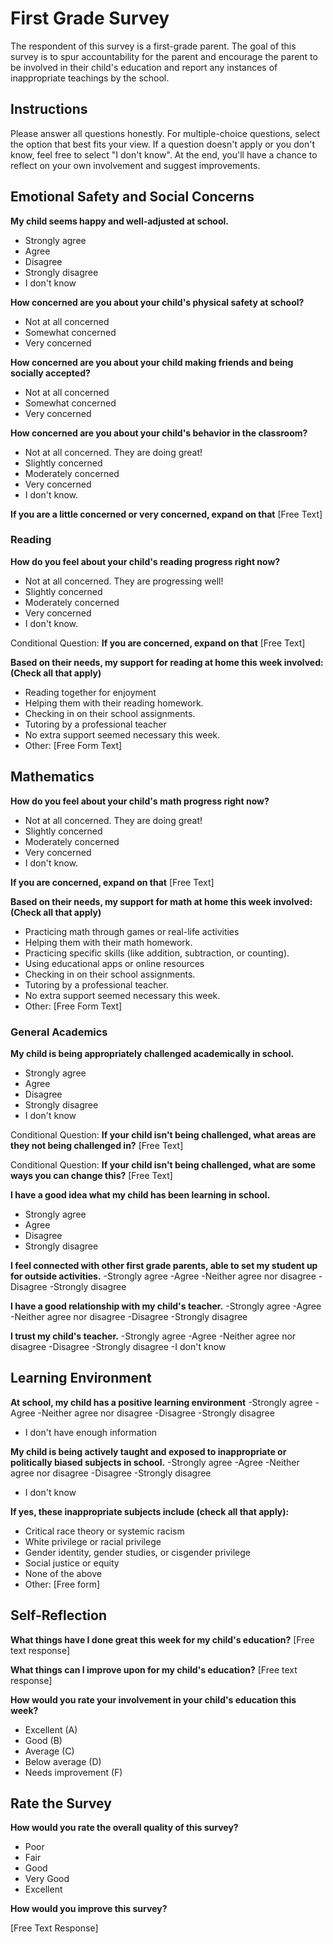 # First Grade Survey

The respondent of this survey is a first-grade parent. The goal of this survey is to spur accountability for the parent and encourage the parent to be involved in their child's education and report any instances of inappropriate teachings by the school. 

## Instructions

Please answer all questions honestly. For multiple-choice questions, select the option that best fits your view. If a question doesn't apply or you don't know, feel free to select "I don't know". At the end, you'll have a chance to reflect on your own involvement and suggest improvements. 


## Emotional Safety and Social Concerns

**My child seems happy and well-adjusted at school.**
- Strongly agree
- Agree
- Disagree
- Strongly disagree
- I don't know

**How concerned are you about your child's physical safety at school?**
- Not at all concerned
- Somewhat concerned
- Very concerned

**How concerned are you about your child making friends and being socially accepted?**
- Not at all concerned
- Somewhat concerned
- Very concerned

**How concerned are you about your child's behavior in the classroom?**

- Not at all concerned. They are doing great!
- Slightly concerned
- Moderately concerned
- Very concerned
- I don't know. 

**If you are a little concerned or very concerned, expand on that**
[Free Text]

### Reading

**How do you feel about your child's reading progress right now?**

- Not at all concerned. They are progressing well!
- Slightly concerned
- Moderately concerned
- Very concerned
- I don't know. 

Conditional Question:
**If you are concerned, expand on that**
[Free Text]

**Based on their needs, my support for reading at home this week involved: (Check all that apply)**

- Reading together for enjoyment
- Helping them with their reading homework.
- Checking in on their school assignments.
- Tutoring by a professional teacher
- No extra support seemed necessary this week.
- Other: [Free Form Text]


## Mathematics

**How do you feel about your child's math progress right now?**

- Not at all concerned. They are doing great!
- Slightly concerned
- Moderately concerned
- Very concerned
- I don't know. 

**If you are concerned, expand on that**
[Free Text]

**Based on their needs, my support for math at home this week involved: (Check all that apply)**

- Practicing math through games or real-life activities
- Helping them with their math homework.
- Practicing specific skills (like addition, subtraction, or counting).
- Using educational apps or online resources
- Checking in on their school assignments.
- Tutoring by a professional teacher.
- No extra support seemed necessary this week.
- Other: [Free Form Text]

### General Academics

**My child is being appropriately challenged academically in school.**
- Strongly agree
- Agree
- Disagree
- Strongly disagree
- I don't know

Conditional Question:
**If your child isn't being challenged, what areas are they not being challenged in?**
[Free Text]

Conditional Question:
**If your child isn't being challenged, what are some ways you can change this?**
[Free Text]

**I have a good idea what my child has been learning in school.**
- Strongly agree
- Agree
- Disagree
- Strongly disagree

**I feel connected with other first grade parents, able to set my student up for outside activities.**
-Strongly agree
-Agree
-Neither agree nor disagree
-Disagree
-Strongly disagree

**I have a good relationship with my child's teacher.**
-Strongly agree
-Agree
-Neither agree nor disagree
-Disagree
-Strongly disagree

**I trust my child's teacher.**
-Strongly agree
-Agree
-Neither agree nor disagree
-Disagree
-Strongly disagree
-I don't know

## Learning Environment

**At school, my child has a positive learning environment**
-Strongly agree
-Agree
-Neither agree nor disagree
-Disagree
-Strongly disagree
- I don't have enough information

**My child is being actively taught and exposed to inappropriate or politically biased subjects in school.**
-Strongly agree
-Agree
-Neither agree nor disagree
-Disagree
-Strongly disagree
- I don't know

**If yes, these inappropriate subjects include (check all that apply):**
- Critical race theory or systemic racism
- White privilege or racial privilege
- Gender identity, gender studies, or cisgender privilege
- Social justice or equity
- None of the above
- Other: [Free form]

## Self-Reflection

**What things have I done great this week for my child's education?**
[Free text response]

**What things can I improve upon for my child's education?**
[Free text response]

**How would you rate your involvement in your child's education this week?**
- Excellent (A)
- Good (B)
- Average (C)
- Below average (D)
- Needs improvement (F)

## Rate the Survey

**How would you rate the overall quality of this survey?**

- Poor
- Fair
- Good
- Very Good
- Excellent

**How would you improve this survey?**

[Free Text Response]